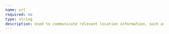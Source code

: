```yaml
---
name: url
required: no
type: string
description: Used to communicate relevant location information, such as the URL of a tab that has been clicked or the href of the link where the user is going. Note that this can differ from the top level location attribute.
---
```

